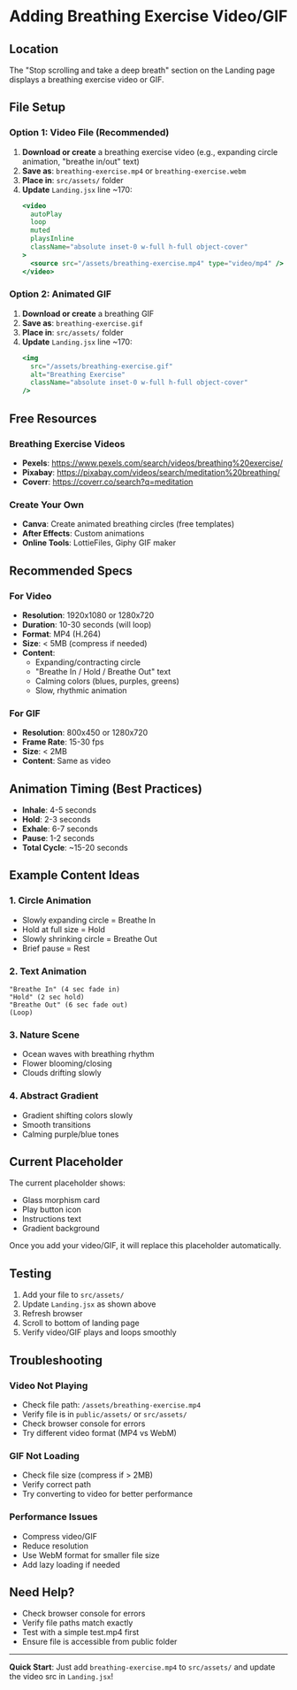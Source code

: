 # Adding Breathing Exercise Video/GIF

## Location
The "Stop scrolling and take a deep breath" section on the Landing page displays a breathing exercise video or GIF.

## File Setup

### Option 1: Video File (Recommended)
1. **Download or create** a breathing exercise video (e.g., expanding circle animation, "breathe in/out" text)
2. **Save as**: `breathing-exercise.mp4` or `breathing-exercise.webm`
3. **Place in**: `src/assets/` folder
4. **Update** `Landing.jsx` line ~170:
   ```jsx
   <video
     autoPlay
     loop
     muted
     playsInline
     className="absolute inset-0 w-full h-full object-cover"
   >
     <source src="/assets/breathing-exercise.mp4" type="video/mp4" />
   </video>
   ```

### Option 2: Animated GIF
1. **Download or create** a breathing GIF
2. **Save as**: `breathing-exercise.gif`
3. **Place in**: `src/assets/` folder
4. **Update** `Landing.jsx` line ~170:
   ```jsx
   <img
     src="/assets/breathing-exercise.gif"
     alt="Breathing Exercise"
     className="absolute inset-0 w-full h-full object-cover"
   />
   ```

## Free Resources

### Breathing Exercise Videos
- **Pexels**: https://www.pexels.com/search/videos/breathing%20exercise/
- **Pixabay**: https://pixabay.com/videos/search/meditation%20breathing/
- **Coverr**: https://coverr.co/search?q=meditation

### Create Your Own
- **Canva**: Create animated breathing circles (free templates)
- **After Effects**: Custom animations
- **Online Tools**: LottieFiles, Giphy GIF maker

## Recommended Specs

### For Video
- **Resolution**: 1920x1080 or 1280x720
- **Duration**: 10-30 seconds (will loop)
- **Format**: MP4 (H.264)
- **Size**: < 5MB (compress if needed)
- **Content**: 
  - Expanding/contracting circle
  - "Breathe In / Hold / Breathe Out" text
  - Calming colors (blues, purples, greens)
  - Slow, rhythmic animation

### For GIF
- **Resolution**: 800x450 or 1280x720
- **Frame Rate**: 15-30 fps
- **Size**: < 2MB
- **Content**: Same as video

## Animation Timing (Best Practices)
- **Inhale**: 4-5 seconds
- **Hold**: 2-3 seconds
- **Exhale**: 6-7 seconds
- **Pause**: 1-2 seconds
- **Total Cycle**: ~15-20 seconds

## Example Content Ideas

### 1. Circle Animation
- Slowly expanding circle = Breathe In
- Hold at full size = Hold
- Slowly shrinking circle = Breathe Out
- Brief pause = Rest

### 2. Text Animation
```
"Breathe In" (4 sec fade in)
"Hold" (2 sec hold)
"Breathe Out" (6 sec fade out)
(Loop)
```

### 3. Nature Scene
- Ocean waves with breathing rhythm
- Flower blooming/closing
- Clouds drifting slowly

### 4. Abstract Gradient
- Gradient shifting colors slowly
- Smooth transitions
- Calming purple/blue tones

## Current Placeholder
The current placeholder shows:
- Glass morphism card
- Play button icon
- Instructions text
- Gradient background

Once you add your video/GIF, it will replace this placeholder automatically.

## Testing
1. Add your file to `src/assets/`
2. Update `Landing.jsx` as shown above
3. Refresh browser
4. Scroll to bottom of landing page
5. Verify video/GIF plays and loops smoothly

## Troubleshooting

### Video Not Playing
- Check file path: `/assets/breathing-exercise.mp4`
- Verify file is in `public/assets/` or `src/assets/`
- Check browser console for errors
- Try different video format (MP4 vs WebM)

### GIF Not Loading
- Check file size (compress if > 2MB)
- Verify correct path
- Try converting to video for better performance

### Performance Issues
- Compress video/GIF
- Reduce resolution
- Use WebM format for smaller file size
- Add lazy loading if needed

## Need Help?
- Check browser console for errors
- Verify file paths match exactly
- Test with a simple test.mp4 first
- Ensure file is accessible from public folder

---

**Quick Start**: Just add `breathing-exercise.mp4` to `src/assets/` and update the video src in `Landing.jsx`!
